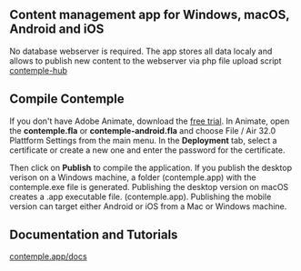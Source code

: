 ## Content management app for Windows, macOS, Android and iOS

No database webserver is required. The app stores all data localy and allows to publish new content to the webserver via php file upload script [contemple-hub](https://github.com/contempleapp/cthub-php)

## Compile Contemple

If you don't have Adobe Animate, download the [free trial](https://www.adobe.com/downloads.html).
In Animate, open the **contemple.fla** or **contemple-android.fla** and choose File / Air 32.0 Plattform Settings from the main menu. In the **Deployment** tab, select a certificate or create a new one and enter the password for the certificate.

Then click on **Publish** to compile the application. If you publish the desktop verison on a Windows machine, a folder (contemple.app) with the contemple.exe file is generated. Publishing the desktop version on macOS creates a .app executable file. (contemple.app). Publishing the mobile version can target either Android or iOS from a Mac or Windows machine.

## Documentation and Tutorials

[contemple.app/docs](https://www.contemple.app/docs)

